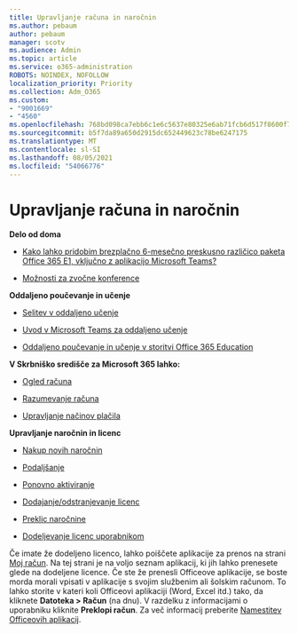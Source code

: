 ```yaml
---
title: Upravljanje računa in naročnin
ms.author: pebaum
author: pebaum
manager: scotv
ms.audience: Admin
ms.topic: article
ms.service: o365-administration
ROBOTS: NOINDEX, NOFOLLOW
localization_priority: Priority
ms.collection: Adm_O365
ms.custom:
- "9001669"
- "4560"
ms.openlocfilehash: 768bd098ca7ebb6c1e6c5637e80325e6ab71fcb6d517f8600f7a42f00db478c8
ms.sourcegitcommit: b5f7da89a650d2915dc652449623c78be6247175
ms.translationtype: MT
ms.contentlocale: sl-SI
ms.lasthandoff: 08/05/2021
ms.locfileid: "54066776"
---
```

# <a name="manage-your-account-and-subscriptions"></a>Upravljanje računa in naročnin

**Delo od doma**
- [Kako lahko pridobim brezplačno 6-mesečno preskusno različico paketa Office 365 E1, vključno z aplikacijo Microsoft Teams?](https://docs.microsoft.com/MicrosoftTeams/e1-trial-license)

- [Možnosti za zvočne konference](https://docs.microsoft.com/alchemyinsights/options-for-audio-conferencing)

**Oddaljeno poučevanje in učenje**

- [Selitev v oddaljeno učenje](https://www.microsoft.com/education/remote-learning)

- [Uvod v Microsoft Teams za oddaljeno učenje](https://docs.microsoft.com/MicrosoftTeams/remote-learning-edu)

- [Oddaljeno poučevanje in učenje v storitvi Office 365 Education](https://docs.microsoft.com/MicrosoftTeams/remote-learning-edu)

**V Skrbniško središče za Microsoft 365 lahko:** 

- [Ogled računa](https://docs.microsoft.com/microsoft-365/commerce/billing-and-payments/view-your-bill-or-invoice) 

- [Razumevanje računa](https://docs.microsoft.com/microsoft-365/commerce/billing-and-payments/understand-your-invoice)

- [Upravljanje načinov plačila](https://docs.microsoft.com/microsoft-365/commerce/billing-and-payments/manage-payment-methods)

**Upravljanje naročnin in licenc** 

- [Nakup novih naročnin](https://docs.microsoft.com/microsoft-365/commerce/subscriptions/upgrade-to-different-plan)

- [Podaljšanje](https://docs.microsoft.com/microsoft-365/commerce/subscriptions/renew-your-subscription) 

- [Ponovno aktiviranje](https://docs.microsoft.com/microsoft-365/commerce/subscriptions/reactivate-your-subscription)

- [Dodajanje/odstranjevanje licenc](https://docs.microsoft.com/microsoft-365/commerce/licenses/buy-licenses)

- [Preklic naročnine](https://docs.microsoft.com/microsoft-365/commerce/subscriptions/cancel-your-subscription)

- [Dodeljevanje licenc uporabnikom](https://docs.microsoft.com/microsoft-365/admin/manage/assign-licenses-to-users)

Če imate že dodeljeno licenco, lahko poiščete aplikacije za prenos na strani [Moj račun](https://portal.office.com/account/#installs). Na tej strani je na voljo seznam aplikacij, ki jih lahko prenesete glede na dodeljene licence. Če ste že prenesli Officeove aplikacije, se boste morda morali vpisati v aplikacije s svojim službenim ali šolskim računom. To lahko storite v kateri koli Officeovi aplikaciji (Word, Excel itd.) tako, da kliknete **Datoteka > Račun** (na dnu). V razdelku z informacijami o uporabniku kliknite **Preklopi račun**. Za več informacij preberite [Namestitev Officeovih aplikacij](https://docs.microsoft.com/microsoft-365/admin/setup/install-applications). 
